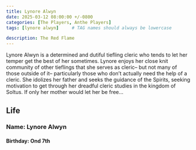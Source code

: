```yaml
---
title: Lynore Alwyn
date: 2025-03-12 08:00:00 +/-0800
categories: [The Players, Anthe Players]
tags: [lynore alwyn]     # TAG names should always be lowercase

description: The Red Flame
---
```


Lynore Alwyn is a determined and dutiful tiefling cleric who tends to let her temper get the best of her sometimes. Lynore enjoys her close knit community of other tieflings that she serves as cleric– but not many of those outside of it– particularly those who don’t actually need the help of a cleric. She idolizes her father and seeks the guidance of the Spirits, seeking motivation to get through her dreadful cleric studies in the kingdom of Soltus. If only her mother would let her be free… 

## Life

### Name: Lynore Alwyn 

#### Birthday: Ond 7th
